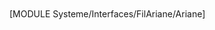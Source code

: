 <div style="padding-top:2px;" id="Ariane">
    [MODULE Systeme/Interfaces/FilAriane/Ariane]
</div>




